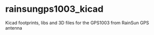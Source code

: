 # rainsungps1003_kicad
Kicad footprints, libs and 3D files for the GPS1003 from RainSun GPS antenna
